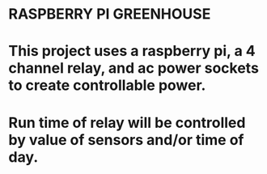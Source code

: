 # RASPBERRY PI GREENHOUSE
# This project uses a raspberry pi, a 4 channel relay, and ac power sockets to create controllable power. 
# Run time of relay will be controlled by value of sensors and/or time of day. 

